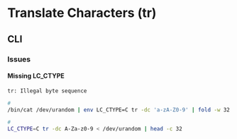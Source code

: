# Translate Characters (tr)

## CLI

### Issues

#### Missing LC_CTYPE

```log
tr: Illegal byte sequence
```

```sh
#
/bin/cat /dev/urandom | env LC_CTYPE=C tr -dc 'a-zA-Z0-9' | fold -w 32 | head -n 1

#
LC_CTYPE=C tr -dc A-Za-z0-9 < /dev/urandom | head -c 32
```

